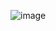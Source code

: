 ![image](https://user-images.githubusercontent.com/97571604/218755500-23cd722d-fb36-4eaa-875b-e0252cfe1bc1.png)
